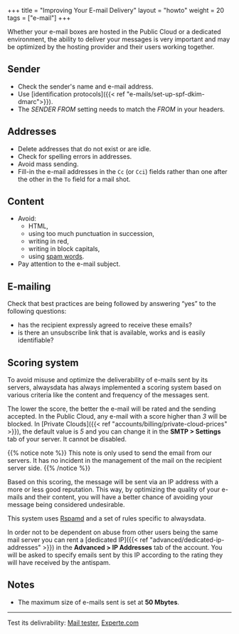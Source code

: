 +++
title = "Improving Your E-mail Delivery"
layout = "howto"
weight = 20
tags = ["e-mail"]
+++

Whether your e-mail boxes are hosted in the Public Cloud or a dedicated environment, the ability to deliver your messages is very important and may be optimized by the hosting provider and their users working together.

## Sender

- Check the sender's name and e-mail address.
- Use [identification protocols]({{< ref "e-mails/set-up-spf-dkim-dmarc">}}).
- The *SENDER FROM* setting needs to match the *FROM* in your headers.

## Addresses

- Delete addresses that do not exist or are idle.
- Check for spelling errors in addresses.
- Avoid mass sending.
- Fill-in the e-mail addresses in the `Cc` (or `Cci`) fields rather than one after the other in the `To` field for a mail shot.

## Content

- Avoid:
    - HTML,
    - using too much punctuation in succession,
    - writing in red,
    - writing in block capitals,
    - using [spam words](https://blog.hubspot.com/blog/tabid/6307/bid/30684/The-Ultimate-List-of-Email-SPAM-Trigger-Words.aspx).
- Pay attention to the e-mail subject.

## E-mailing


Check that best practices are being followed by answering “yes” to the following questions:
- has the recipient expressly agreed to receive these emails?
- is there an unsubscribe link that is available, works and is easily identifiable?

## Scoring system

To avoid misuse and optimize the deliverability of e-mails sent by its servers, alwaysdata has always implemented a scoring system based on various criteria like the content and frequency of the messages sent.

The lower the score, the better the e-mail will be rated and the sending accepted. In the Public Cloud, any e-mail with a score higher than _3_ will be blocked. In [Private Clouds]({{< ref "accounts/billing/private-cloud-prices" >}}), the default value is _5_ and you can change it in the **SMTP > Settings** tab of your server. It cannot be disabled.

{{% notice note %}}
This note is only used to send the email from our servers. It has no incident in the management of the mail on the recipient server side.
{{% /notice %}}

Based on this scoring, the message will be sent via an IP address with a more or less good reputation. This way, by optimizing the quality of your e-mails and their content, you will have a better chance of avoiding your message being considered undesirable.

This system uses [Rspamd](https://rspamd.com/) and a set of rules specific to alwaysdata.

In order not to be dependent on abuse from other users being the same mail server you can rent a [dedicated IP]({{< ref "advanced/dedicated-ip-addresses" >}}) in the **Advanced > IP Addresses** tab of the account. You will be asked to specify emails sent by this IP according to the rating they will have received by the antispam.

## Notes

- The maximum size of e-mails sent is set at **50 Mbytes**.

---
Test its delivrability: [Mail tester](https://www.mail-tester.com/?lang=en), [Experte.com](https://www.experte.com/spam-checker)
